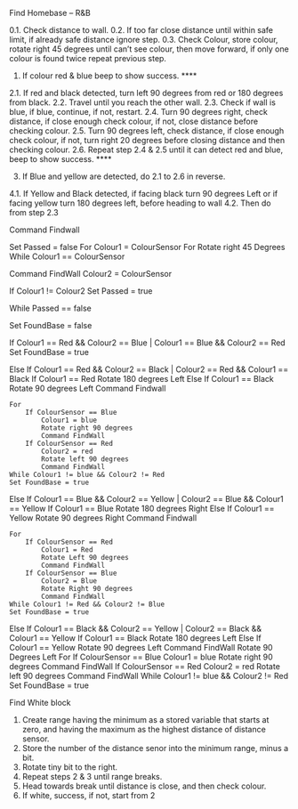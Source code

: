 Find Homebase – R&B

0.1. Check distance to wall. 
0.2. If too far close distance until within safe limit, if already safe distance ignore step.
0.3. Check Colour, store colour, rotate right 45 degrees until can’t see colour, then move forward, if only one colour is found twice repeat previous step.
1. If colour red & blue beep to show success. ****

2.1. If red and black detected, turn left 90 degrees from red or 180 degrees from black.
2.2. Travel until you reach the other wall.
2.3. Check if wall is blue, if blue, continue, if not, restart.
2.4. Turn 90 degrees right, check distance, if close enough check colour, if not, close distance before checking colour.
2.5. Turn 90 degrees left, check distance, if close enough check colour, if not, turn right 20 degrees before closing distance and then checking colour.
2.6. Repeat step 2.4 & 2.5 until it can detect red and blue, beep to show success. ****

3. If Blue and yellow are detected, do 2.1 to 2.6 in reverse.

4.1. If Yellow and Black detected, if facing black turn 90 degrees Left or if facing yellow turn 180 degrees left, before heading to wall
4.2. Then do from step 2.3


Command Findwall

Set Passed = false
For
Colour1 = ColourSensor 
For
		Rotate right 45 Degrees
While Colour1 == ColourSensor

Command FindWall
Colour2 = ColourSensor

If Colour1 != Colour2
	Set Passed = true

While Passed == false

Set FoundBase = false

If Colour1 == Red && Colour2 == Blue | Colour1 == Blue && Colour2 == Red
	Set FoundBase = true


Else If Colour1 == Red && Colour2 == Black | Colour2 == Red && Colour1 == Black
	If Colour1 == Red
		Rotate 180 degrees Left
	Else If Colour1 == Black
		Rotate 90 degrees Left
	Command Findwall

	For
		If ColourSensor == Blue
			Colour1 = blue
			Rotate right 90 degrees
			Command FindWall
		If ColourSensor == Red
			Colour2 = red
			Rotate left 90 degrees
			Command FindWall
	While Colour1 != blue && Colour2 != Red
	Set FoundBase = true

Else If Colour1 == Blue && Colour2 == Yellow | Colour2 == Blue && Colour1 == Yellow
	If Colour1 == Blue
		Rotate 180 degrees Right
	Else If Colour1 == Yellow
		Rotate 90 degrees Right
	Command Findwall

	For
		If ColourSensor == Red
			Colour1 = Red
			Rotate Left 90 degrees
			Command FindWall
		If ColourSensor == Blue
			Colour2 = Blue
			Rotate Right 90 degrees
			Command FindWall
	While Colour1 != Red && Colour2 != Blue
	Set FoundBase = true
	
Else If Colour1 == Black && Colour2 == Yellow | Colour2 == Black && Colour1 == Yellow
	If Colour1 == Black
		Rotate 180 degrees Left
	Else If Colour1 == Yellow
		Rotate 90 degrees Left
	Command FindWall
	Rotate 90 Degrees Left
	For
		If ColourSensor == Blue
			Colour1 = blue
			Rotate right 90 degrees
			Command FindWall
		If ColourSensor == Red
			Colour2 = red
			Rotate left 90 degrees
			Command FindWall
	While Colour1 != blue && Colour2 != Red
	Set FoundBase = true
	


Find White block

1. Create range having the minimum as a stored variable that starts at zero, and having the maximum as the highest distance of distance sensor.
2. Store the number of the distance senor into the minimum range, minus a bit.
3. Rotate tiny bit to the right.
4. Repeat steps 2 & 3 until range breaks.
5. Head towards break until distance is close, and then check colour.
6. If white, success, if not, start from 2
